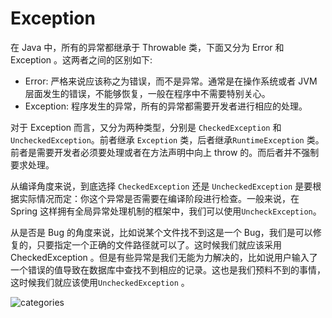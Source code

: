 # Exception

在 Java 中，所有的异常都继承于 Throwable 类，下面又分为 Error 和 Exception 。这两者之间的区别如下:

* Error: 严格来说应该称之为错误，而不是异常。通常是在操作系统或者 JVM 层面发生的错误，不能够恢复，一般在程序中不需要特别关心。
* Exception: 程序发生的异常，所有的异常都需要开发者进行相应的处理。

对于 Exception 而言，又分为两种类型，分别是 `CheckedException` 和 `UncheckedException`。前者继承 `Exception` 类，后者继承`RuntimeException` 类。前者是需要开发者必须要处理或者在方法声明中向上 throw 的。而后者并不强制要求处理。

从编译角度来说，到底选择 `CheckedException` 还是 `UncheckedException` 是要根据实际情况而定：你这个异常是否需要在编译阶段进行检查。一般来说，在 Spring 这样拥有全局异常处理机制的框架中，我们可以使用`UncheckException`。

从是否是 Bug 的角度来说，比如说某个文件找不到这是一个 Bug，我们是可以修复的，只要指定一个正确的文件路径就可以了。这时候我们就应该采用 CheckedException 。但是有些异常是我们无能为力解决的，比如说用户输入了一个错误的值导致在数据库中查找不到相应的记录。这也是我们预料不到的事情，这时候我们就应该使用`UncheckedException` 。

<img src="http://file-linker.oss-cn-hangzhou.aliyuncs.com/YtCulbgnShW46CJ8uXII.jpg" alt="categories"/>